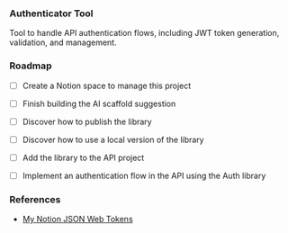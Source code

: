 ### Authenticator Tool

Tool to handle API authentication flows, including JWT token generation, validation, and management.

### Roadmap

- [ ] Create a Notion space to manage this project
- [ ] Finish building the AI scaffold suggestion
- [ ] Discover how to publish the library
- [ ] Discover how to use a local version of the library
- [ ] Add the library to the API project
- [ ] Implement an authentication flow in the API using the Auth library


### References
- [My Notion JSON Web Tokens](https://www.notion.so/fernando-avanzo/Doc-JSON-Web-Tokens-125b3def3e7c80099293f2b8ec520b9b?pvs=4)

